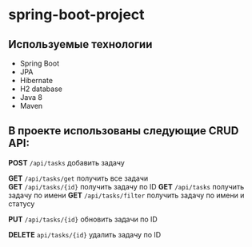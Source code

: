 # spring-boot-project
## Используемые технологии

- Spring Boot
- JPA
- Hibernate
- H2 database
- Java 8
- Maven

## В проекте использованы следующие CRUD API:

**POST** `/api/tasks` добавить задачу

**GET**  `/api/tasks/get` получить все задачи\
**GET** `/api/tasks/{id}` получить задачу по ID
**GET** `/api/tasks` получить задачу по имени
**GET** `/api/tasks/filter` получить задачу по имени и статусу

**PUT** `/api/tasks/{id}` обновить задачи по ID

**DELETE** `api/tasks/{id}` удалить задачу по ID
